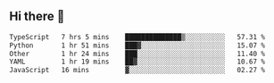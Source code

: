 ## Hi there 👋

<!--
**whirlun/whirlun** is a ✨ _special_ ✨ repository because its `README.md` (this file) appears on your GitHub profile.

Here are some ideas to get you started:

- 🔭 I’m currently working on ...
- 🌱 I’m currently learning ...
- 👯 I’m looking to collaborate on ...
- 🤔 I’m looking for help with ...
- 💬 Ask me about ...
- 📫 How to reach me: ...
- 😄 Pronouns: ...
- ⚡ Fun fact: ...
-->
<!--START_SECTION:waka-->

```txt
TypeScript   7 hrs 5 mins    ██████████████▒░░░░░░░░░░   57.31 %
Python       1 hr 51 mins    ███▓░░░░░░░░░░░░░░░░░░░░░   15.07 %
Other        1 hr 24 mins    ███░░░░░░░░░░░░░░░░░░░░░░   11.40 %
YAML         1 hr 19 mins    ██▓░░░░░░░░░░░░░░░░░░░░░░   10.67 %
JavaScript   16 mins         ▓░░░░░░░░░░░░░░░░░░░░░░░░   02.27 %
```

<!--END_SECTION:waka-->
